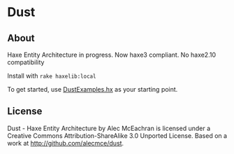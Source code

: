 # Dust

## About

Haxe Entity Architecture in progress. Now haxe3 compliant. No haxe2.10 compatibility

Install with `rake haxelib:local`

To get started, use [DustExamples.hx](https://github.com/alecmce/dust/blob/master/src/DustExamples.hx) as your starting point.

## License

Dust - Haxe Entity Architecture by Alec McEachran is licensed under a Creative Commons Attribution-ShareAlike 3.0 Unported License.
Based on a work at http://github.com/alecmce/dust.

